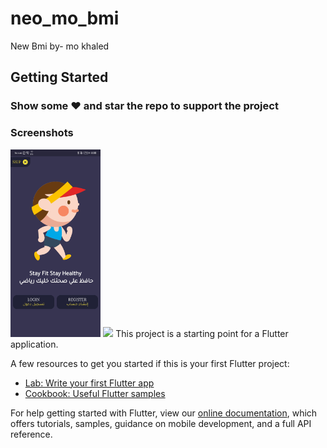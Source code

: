 # neo_mo_bmi

New Bmi by- mo khaled
## Getting Started
### Show some :heart: and star the repo to support the project

### Screenshots

<img src="Screenshot_20210730_160047_com.neomo.neo_mo_bmi.jpg" height="300em" /> 
<img src="ss2.png" height="300em" />
This project is a starting point for a Flutter application.

A few resources to get you started if this is your first Flutter project:

- [Lab: Write your first Flutter app](https://flutter.dev/docs/get-started/codelab)
- [Cookbook: Useful Flutter samples](https://flutter.dev/docs/cookbook)

For help getting started with Flutter, view our
[online documentation](https://flutter.dev/docs), which offers tutorials,
samples, guidance on mobile development, and a full API reference.



